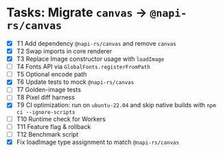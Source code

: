 # Tasks: Migrate `canvas` → `@napi-rs/canvas`

- [x] T1 Add dependency `@napi-rs/canvas` and remove `canvas`
- [x] T2 Swap imports in core renderer
- [x] T3 Replace Image constructor usage with `loadImage`
- [ ] T4 Fonts API via `GlobalFonts.registerFromPath`
- [ ] T5 Optional encode path
- [x] T6 Update tests to mock `@napi-rs/canvas`
- [ ] T7 Golden-image tests
- [ ] T8 Pixel diff harness
- [x] T9 CI optimization: run on `ubuntu-22.04` and skip native builds with `npm ci --ignore-scripts`
- [ ] T10 Runtime check for Workers
- [ ] T11 Feature flag & rollback
- [ ] T12 Benchmark script
- [x] Fix loadImage type assignment to match `@napi-rs/canvas`
